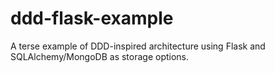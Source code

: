 ddd-flask-example
=================

A terse example of DDD-inspired architecture using Flask and SQLAlchemy/MongoDB as storage options.